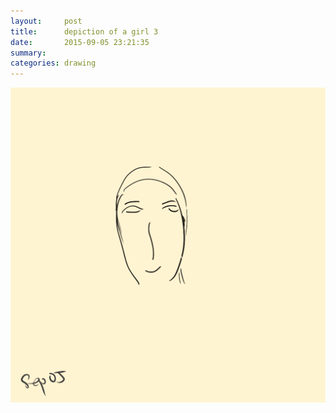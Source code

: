 ```yaml
---
layout:     post
title:      depiction of a girl 3
date:       2015-09-05 23:21:35
summary:    
categories: drawing
---
```

![depiction of a girl 3](/images/blog/depiction-of-a-girl-3.png "Hi my dear.")
